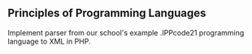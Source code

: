## Principles of Programming Languages
Implement parser from our school's example .IPPcode21 programming language to XML in PHP.
